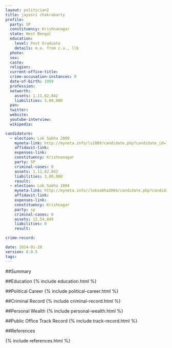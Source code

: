 ```yaml
---
layout: politician2
title: jayasri chakrabarty
profile: 
  party: SP
  constituency: Krishnanagar
  state: West Bengal
  education: 
    level: Post Graduate
    details: m.a. from c.u., llb
  photo: 
  sex: 
  caste: 
  religion: 
  current-office-title: 
  crime-accusation-instances: 0
  date-of-birth: 1959
  profession: 
  networth: 
    assets: 1,11,82,842
    liabilities: 3,00,000
  pan: 
  twitter: 
  website: 
  youtube-interview: 
  wikipedia: 

candidature: 
  - election: Lok Sabha 2009
    myneta-link: http://myneta.info/ls2009/candidate.php?candidate_id=7338
    affidavit-link: 
    expenses-link: 
    constituency: Krishnanagar 
    party: SP
    criminal-cases: 0
    assets: 1,11,82,842
    liabilities: 3,00,000
    result:  
  - election: Lok Sabha 2004
    myneta-link: http://myneta.info//loksabha2004/candidate.php?candidate_id=5333
    affidavit-link: 
    expenses-link: 
    constituency: Krishnagar 
    party: sp
    criminal-cases: 0
    assets: 12,54,849
    liabilities: 0
    result:  

crime-record: 

date: 2014-01-28
version: 0.0.5
tags: 
---
```

##Summary


##Education
{% include education.html %}


##Political Career
{% include political-career.html %}


##Criminal Record
{% include criminal-record.html %}


##Personal Wealth
{% include personal-wealth.html %}


##Public Office Track Record
{% include track-record.html %}


##References


{% include references.html %}